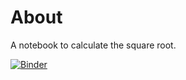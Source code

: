 # About

A notebook to calculate the square root.

[![Binder](http://mybinder.org/badge.svg)](http://mybinder.org:/repo/dougyoung43/square_root)

